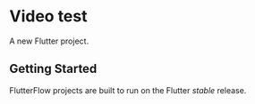 # Video test

A new Flutter project.

## Getting Started

FlutterFlow projects are built to run on the Flutter _stable_ release.
